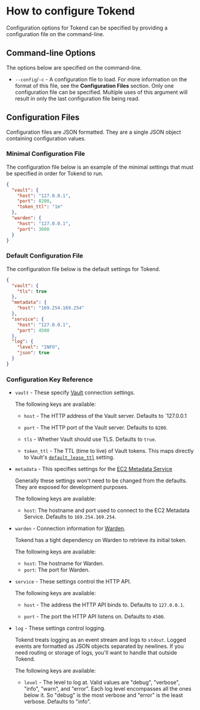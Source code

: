 # How to configure Tokend #

Configuration options for Tokend can be specified by providing a configuration
file on the command-line.

## Command-line Options ##

The options below are specified on the command-line.

* `--config`/`-c` - A configuration file to load. For more information on the format
  of this file, see the **Configuration Files** section. Only one configuration
  file can be specified. Multiple uses of this argument will result in only the
  last configuration file being read.

## Configuration Files ##

Configuration files are JSON formatted. They are a single JSON object
containing configuration values.

### Minimal Configuration File ###

The configuration file below is an example of the minimal settings that must be
specified in order for Tokend to run.

```json
{
  "vault": {
    "host": "127.0.0.1",
    "port": 8200,
    "token_ttl": "1m"
  },
  "warden": {
    "host": "127.0.0.1",
    "port": 3000
  }
}
```

### Default Configuration File ###

The configuration file below is the default settings for Tokend.

```json
{
  "vault": {
    "tls": true
  },
  "metadata": {
    "host": "169.254.169.254"
  },
  "service": {
    "host": "127.0.0.1",
    "port": 4500
  },
  "log": {
    "level": "INFO",
    "json": true
  }
}
```

### Configuration Key Reference ###

* `vault` - These specify [Vault][] connection settings.

	The following keys are available:
	
	* `host` - The HTTP address of the Vault server. Defaults to `127.0.0.1

	* `port` - The HTTP port of the Vault server. Defaults to `8200`.

	* `tls` - Whether Vault should use TLS. Defaults to `true`.

	* `token_ttl` - The TTL (time to live) of Vault tokens. This maps directly to Vault's [`default_lease_ttl`][default_lease_ttl] setting.

* `metadata` - This specifies settings for the [EC2 Metadata Service][ec2-metadata-service]

	Generally these settings won't need to be changed from the defaults. They are
exposed for development purposes.
	
	The following keys are available:
	
	* `host`: The hostname and port used to connect to the EC2 Metadata Service. Defaults to `169.254.169.254`.

* `warden` - Connection information for [Warden][].

	Tokend has a tight dependency on Warden to retrieve its initial token.
	
	The following keys are available:
	
	* `host`: The hostname for Warden.
    * `port`: The port for Warden.
   
* `service` - These settings control the HTTP API.

  The following keys are available:

  * `host` - The address the HTTP API binds to. Defaults to `127.0.0.1`.

  * `port` - The port the HTTP API listens on. Defaults to `4500`.

* `log` - These settings control logging.

  Tokend treats logging as an event stream and logs to `stdout`. Logged events
  are formatted as JSON objects separated by newlines. If you need routing or
  storage of logs, you'll want to handle that outside Tokend.

  The following keys are available:

  * `level` - The level to log at. Valid values are "debug", "verbose", "info",
    "warn", and "error". Each log level encompasses all the ones below it. So
    "debug" is the most verbose and "error" is the least verbose. Defaults to
    "info".

[Vault]: https://www.vaultproject.io/
[default_lease_ttl]: https://www.vaultproject.io/docs/config/#default_lease_ttl
[ec2-metadata-service]: http://docs.aws.amazon.com/AWSEC2/latest/UserGuide/ec2-instance-metadata.html
[Warden]: https://github.com/rapid7/warden